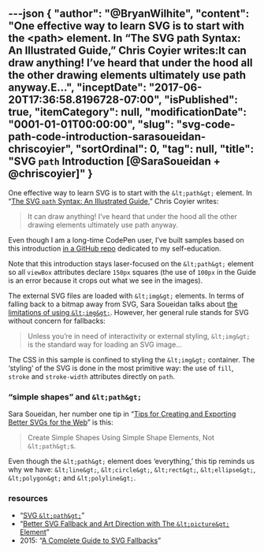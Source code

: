 ---json
{
  "author": "@BryanWilhite",
  "content": "One effective way to learn SVG is to start with the &lt;path&gt; element. In “The SVG path Syntax: An Illustrated Guide,” Chris Coyier writes:It can draw anything! I’ve heard that under the hood all the other drawing elements ultimately use path anyway.E...",
  "inceptDate": "2017-06-20T17:36:58.8196728-07:00",
  "isPublished": true,
  "itemCategory": null,
  "modificationDate": "0001-01-01T00:00:00",
  "slug": "svg-code-path-code-introduction-sarasoueidan-chriscoyier",
  "sortOrdinal": 0,
  "tag": null,
  "title": "SVG <code>path</code> Introduction [@SaraSoueidan + @chriscoyier]"
}
---

One effective way to learn SVG is to start with the `&lt;path&gt;` element. In “[The SVG `path` Syntax: An Illustrated Guide](https://css-tricks.com/svg-path-syntax-illustrated-guide/),” Chris Coyier writes:
<blockquote>

It can draw anything! I’ve heard that under the hood all the other drawing elements ultimately use path anyway.
</blockquote>

Even though I am a long-time CodePen user, I’ve built samples based on this introduction [in a GitHub repo](https://github.com/BryanWilhite/nodejs/tree/master/svg-path) dedicated to my self-education.

Note that this introduction stays laser-focused on the `&lt;path&gt;` element so all `viewBox` attributes declare `150px` squares (the use of `100px` in the Guide is an error because it crops out what we see in the images).

The external SVG files are loaded with `&lt;img&gt;` elements. In terms of falling back to a bitmap away from SVG, Sara Soueidan talks about [the limitations of using `&lt;img&gt;`](https://www.sarasoueidan.com/blog/svg-picture/). However, her general rule stands for SVG without concern for fallbacks:
<blockquote>

Unless you’re in need of interactivity or external styling, `&lt;img&gt;` is the standard way for loading an SVG image…
</blockquote>

The CSS in this sample is confined to styling the `&lt;img&gt;` container. The ‘styling’ of the SVG is done in the most primitive way: the use of `fill`, `stroke` and `stroke-width` attributes directly on `path`.

### “simple shapes” and `&lt;path&gt;`

Sara Soueidan, her number one tip in “[Tips for Creating and Exporting Better SVGs for the Web](http://www.sarasoueidan.com/blog/svg-tips-for-designers/)” is this:
<blockquote>

Create Simple Shapes Using Simple Shape Elements, Not `&lt;path&gt;`s.
</blockquote>

Even though the `&lt;path&gt;` element does ‘everything,’ this tip reminds us why we have: `&lt;line&gt;`, `&lt;circle&gt;`, `&lt;rect&gt;`, `&lt;ellipse&gt;`, `&lt;polygon&gt;` and `&lt;polyline&gt;`.

### resources

*   “[SVG `&lt;path&gt;`](https://www.w3schools.com/graphics/svg_path.asp)”
*   “[Better SVG Fallback and Art Direction with The `&lt;picture&gt;` Element](https://www.sarasoueidan.com/blog/svg-picture/)”
*   2015: “[A Complete Guide to SVG Fallbacks](https://css-tricks.com/a-complete-guide-to-svg-fallbacks/)”
